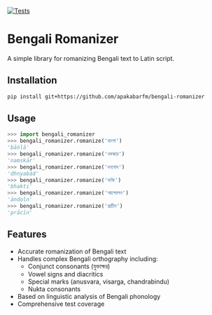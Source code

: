 [![Tests](https://github.com/apakabarfm/bengali-romanizer/actions/workflows/test.yml/badge.svg)](https://github.com/apakabarfm/bengali-romanizer/actions/workflows/test.yml)

# Bengali Romanizer

A simple library for romanizing Bengali text to Latin script.

## Installation

```bash
pip install git+https://github.com/apakabarfm/bengali-romanizer
```

## Usage

```python
>>> import bengali_romanizer
>>> bengali_romanizer.romanize('বাংলা')
'bāṅlā'
>>> bengali_romanizer.romanize('নমস্কার')
'namskār'
>>> bengali_romanizer.romanize('ধন্যবাদ')
'dhnyabād'
>>> bengali_romanizer.romanize('ভক্তি')
'bhakti'
>>> bengali_romanizer.romanize('আন্দোলন')
'āndoln'
>>> bengali_romanizer.romanize('প্রাচীন')
'prācīn'
```

## Features

- Accurate romanization of Bengali text
- Handles complex Bengali orthography including:
  - Conjunct consonants (যুক্তাক্ষর)
  - Vowel signs and diacritics
  - Special marks (anusvara, visarga, chandrabindu)
  - Nukta consonants
- Based on linguistic analysis of Bengali phonology
- Comprehensive test coverage